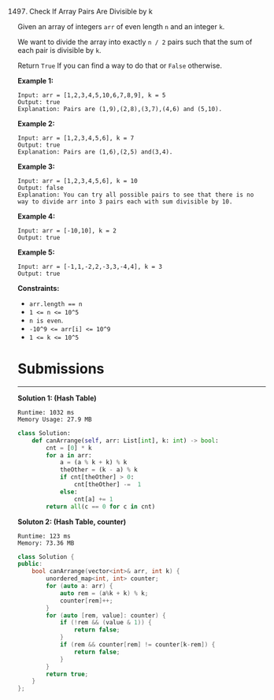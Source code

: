 1497. Check If Array Pairs Are Divisible by k

Given an array of integers `arr` of even length `n` and an integer `k`.

We want to divide the array into exactly `n / 2` pairs such that the sum of each pair is divisible by `k`.

Return `True` If you can find a way to do that or `False` otherwise.

 

**Example 1:**
```
Input: arr = [1,2,3,4,5,10,6,7,8,9], k = 5
Output: true
Explanation: Pairs are (1,9),(2,8),(3,7),(4,6) and (5,10).
```

**Example 2:**
```
Input: arr = [1,2,3,4,5,6], k = 7
Output: true
Explanation: Pairs are (1,6),(2,5) and(3,4).
```

**Example 3:**
```
Input: arr = [1,2,3,4,5,6], k = 10
Output: false
Explanation: You can try all possible pairs to see that there is no way to divide arr into 3 pairs each with sum divisible by 10.
```

**Example 4:**
```
Input: arr = [-10,10], k = 2
Output: true
```

**Example 5:**
```
Input: arr = [-1,1,-2,2,-3,3,-4,4], k = 3
Output: true
```

**Constraints:**

* `arr.length == n`
* `1 <= n <= 10^5`
* `n is even`.
* `-10^9 <= arr[i] <= 10^9`
* `1 <= k <= 10^5`

# Submissions
---
**Solution 1: (Hash Table)**
```
Runtime: 1032 ms
Memory Usage: 27.9 MB
```
```python
class Solution:
    def canArrange(self, arr: List[int], k: int) -> bool:
        cnt = [0] * k
        for a in arr:
            a = (a % k + k) % k
            theOther = (k - a) % k
            if cnt[theOther] > 0:
                cnt[theOther] -=  1
            else:
                cnt[a] += 1
        return all(c == 0 for c in cnt)
```

**Soluton 2: (Hash Table, counter)**
```
Runtime: 123 ms
Memory: 73.36 MB
```
```c++
class Solution {
public:
    bool canArrange(vector<int>& arr, int k) {
        unordered_map<int, int> counter;
        for (auto a: arr) {
            auto rem = (a%k + k) % k;
            counter[rem]++;
        }
        for (auto [rem, value]: counter) {
            if (!rem && (value & 1)) {
                return false;
            }
            if (rem && counter[rem] != counter[k-rem]) {
                return false;
            }
        }
        return true;
    }
};
```
